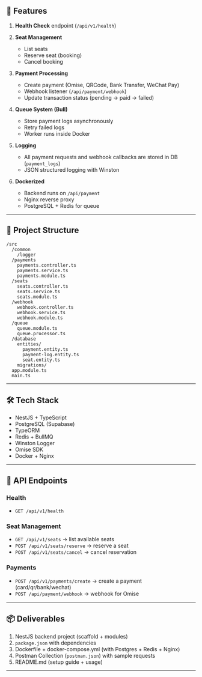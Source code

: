 
## 🎯 Features

1. **Health Check** endpoint (`/api/v1/health`)
2. **Seat Management**

   * List seats
   * Reserve seat (booking)
   * Cancel booking
3. **Payment Processing**

   * Create payment (Omise, QRCode, Bank Transfer, WeChat Pay)
   * Webhook listener (`/api/payment/webhook`)
   * Update transaction status (pending → paid → failed)
4. **Queue System (Bull)**

   * Store payment logs asynchronously
   * Retry failed logs
   * Worker runs inside Docker
5. **Logging**

   * All payment requests and webhook callbacks are stored in DB (`payment_logs`)
   * JSON structured logging with Winston
6. **Dockerized**

   * Backend runs on `/api/payment`
   * Nginx reverse proxy
   * PostgreSQL + Redis for queue

---

## 📂 Project Structure

```
/src
  /common
    /logger
  /payments
    payments.controller.ts
    payments.service.ts
    payments.module.ts
  /seats
    seats.controller.ts
    seats.service.ts
    seats.module.ts
  /webhook
    webhook.controller.ts
    webhook.service.ts
    webhook.module.ts
  /queue
    queue.module.ts
    queue.processor.ts
  /database
    entities/
      payment.entity.ts
      payment-log.entity.ts
      seat.entity.ts
    migrations/
  app.module.ts
  main.ts
```

---

## 🛠 Tech Stack

* NestJS + TypeScript
* PostgreSQL (Supabase)
* TypeORM
* Redis + BullMQ
* Winston Logger
* Omise SDK
* Docker + Nginx

---

## 📌 API Endpoints

### Health

* `GET /api/v1/health`

### Seat Management

* `GET /api/v1/seats` → list available seats
* `POST /api/v1/seats/reserve` → reserve a seat
* `POST /api/v1/seats/cancel` → cancel reservation

### Payments

* `POST /api/v1/payments/create` → create a payment (card/qr/bank/wechat)
* `POST /api/payment/webhook` → webhook for Omise

---

## 📦 Deliverables

1. NestJS backend project (scaffold + modules)
2. `package.json` with dependencies
3. Dockerfile + docker-compose.yml (with Postgres + Redis + Nginx)
4. Postman Collection (`postman.json`) with sample requests
5. README.md (setup guide + usage)

---
